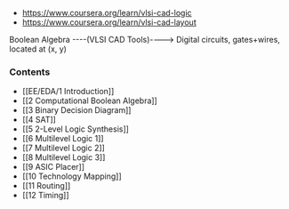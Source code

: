 * https://www.coursera.org/learn/vlsi-cad-logic
* https://www.coursera.org/learn/vlsi-cad-layout

Boolean Algebra ----(VLSI CAD Tools)----> Digital circuits, gates+wires, located at (x, y)

### Contents

* [[EE/EDA/1 Introduction]]
* [[2 Computational Boolean Algebra]]
* [[3 Binary Decision Diagram]]
* [[4 SAT]]
* [[5 2-Level Logic Synthesis]]
* [[6 Multilevel Logic 1]]
* [[7 Multilevel Logic 2]]
* [[8 Multilevel Logic 3]]
* [[9 ASIC Placer]]
* [[10 Technology Mapping]]
* [[11 Routing]]
* [[12 Timing]]
